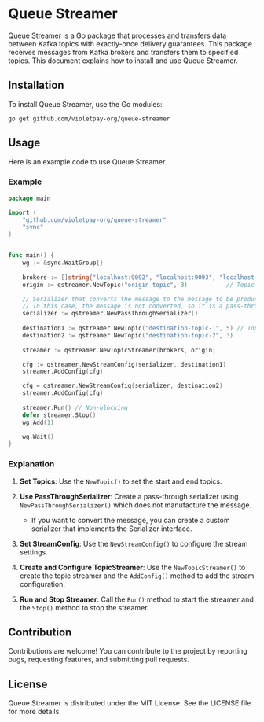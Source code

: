 # Queue Streamer

Queue Streamer is a Go package that processes and transfers data between Kafka topics with exactly-once delivery guarantees. This package receives messages from Kafka brokers and transfers them to specified topics. This document explains how to install and use Queue Streamer.

## Installation

To install Queue Streamer, use the Go modules:

```shell
go get github.com/violetpay-org/queue-streamer
```

## Usage

Here is an example code to use Queue Streamer.

### Example

```go
package main

import (
	"github.com/violetpay-org/queue-streamer"
	"sync"
)


func main() {
	wg := &sync.WaitGroup{}
	
	brokers := []string{"localhost:9092", "localhost:9093", "localhost:9094"}
	origin := qstreamer.NewTopic("origin-topic", 3)           // Topic name and partition

	// Serializer that converts the message to the message to be produced.
	// In this case, the message is not converted, so it is a pass-through serializer.
	serializer := qstreamer.NewPassThroughSerializer()
	
	destination1 := qstreamer.NewTopic("destination-topic-1", 5) // Topic name and partition
	destination2 := qstreamer.NewTopic("destination-topic-2", 3)
	
	streamer := qstreamer.NewTopicStreamer(brokers, origin)

	cfg := qstreamer.NewStreamConfig(serializer, destination1)
	streamer.AddConfig(cfg)

	cfg = qstreamer.NewStreamConfig(serializer, destination2)
	streamer.AddConfig(cfg)
	
	streamer.Run() // Non-blocking
	defer streamer.Stop()
	wg.Add(1)

	wg.Wait()
}
```

### Explanation

1. **Set Topics**: Use the `NewTopic()` to set the start and end topics.

2. **Use PassThroughSerializer**: Create a pass-through serializer using `NewPassThroughSerializer()` which does not manufacture the message.
   * If you want to convert the message, you can create a custom serializer that implements the Serializer interface.

3. **Set StreamConfig**: Use the `NewStreamConfig()` to configure the stream settings.

4. **Create and Configure TopicStreamer**: Use the `NewTopicStreamer()` to create the topic streamer and the `AddConfig()` method to add the stream configuration.

5. **Run and Stop Streamer**: Call the `Run()` method to start the streamer and the `Stop()` method to stop the streamer.

## Contribution

Contributions are welcome! You can contribute to the project by reporting bugs, requesting features, and submitting pull requests. 

## License

Queue Streamer is distributed under the MIT License. See the LICENSE file for more details.
